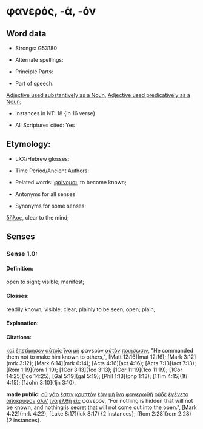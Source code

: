 # φανερός, -ά, -όν

<!-- Status: S2=NeedsFinalCheck -->
<!-- Lexica used for edits: BDAG, FFM, LN, A-S -->

## Word data

* Strongs: G53180

* Alternate spellings:


* Principle Parts: 

* Part of speech: 

[Adjective used substantively as a Noun](http://ugg.readthedocs.io/en/latest/noun_substantive_adj.html), 
[Adjective used predicatively as a Noun](http://ugg.readthedocs.io/en/latest/noun_predicate_adj.html); 

* Instances in NT: 18 {in 16 verse}

* All Scriptures cited: Yes

## Etymology: 

* LXX/Hebrew glosses: 

* Time Period/Ancient Authors: 

* Related words: [φαίνομαι](../G53160/01.md), to become known;

* Antonyms for all senses

* Synonyms for some senses: 

[δῆλος](../G12120/01.md), clear to the mind;

## Senses 

### Sense 1.0:

#### Definition: 

open to sight; visible; manifest;

#### Glosses:

readily known; visible; clear; plainly to be seen; open; plain;

#### Explanation:

#### Citations:

[καὶ](../G25320/01.md) [ἐπετίμησεν](../G20080/01.md) [αὐτοῖς](../G08460/01.md) [ἵνα](../G24430/01.md) [μὴ](../G33610/01.md) φανερὸν [αὐτὸν](../G08460/01.md) [ποιήσωσιν](../G41600/01.md), "He commanded them not to make him known to others,", [Matt 12:16](mat 12:16); [Mark 3:12](mrk 3:12); [Mark 6:14](mrk 6:14); [Acts 4:16](act 4:16); [Acts 7:13](act 7:13); [Rom 1:19](rom 1:19); [1Cor 3:13](1co 3:13); [1Cor 11:19](1co 11:19); [1Cor 14:25](1co 14:25); [Gal 5:19](gal 5:19); [Phil 1:13](php 1:13); [1Tim 4:15](1ti 4:15); [1John 3:10](1jn 3:10).  

**made public:**  [οὐ](../G37560/01.md) [γάρ](../G10630/01.md) [ἐστιν](../G99999/01.md) [κρυπτὸν](../G29270/01.md) [ἐὰν](../G14370/01.md) [μὴ](../G33610/01.md) [ἵνα](../G24430/01.md) [φανερωθῇ](../G53190/01.md) [οὐδὲ](../G37610/01.md) [ἐγένετο](../G10960/01.md) [ἀπόκρυφον](../G06140/01.md) [ἀλλ’](../G02350/01.md) [ἵνα](../G24430/01.md) [ἔλθῃ](../G20640/01.md) [εἰς](../G15190/01.md) φανερόν, "For nothing is hidden that will not be known, and nothing is secret that will not come out into the open.", [Mark 4:22](mrk 4:22); [Luke 8:17](luk 8:17) {2 instances}; [Rom 2:28](rom 2:28) {2 instances}. 	

